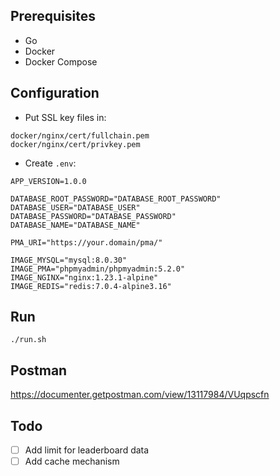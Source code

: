 ## Prerequisites
- Go
- Docker
- Docker Compose

## Configuration
- Put SSL key files in:
```
docker/nginx/cert/fullchain.pem
docker/nginx/cert/privkey.pem
```

- Create `.env`:
```
APP_VERSION=1.0.0

DATABASE_ROOT_PASSWORD="DATABASE_ROOT_PASSWORD"
DATABASE_USER="DATABASE_USER"
DATABASE_PASSWORD="DATABASE_PASSWORD"
DATABASE_NAME="DATABASE_NAME"

PMA_URI="https://your.domain/pma/"

IMAGE_MYSQL="mysql:8.0.30"
IMAGE_PMA="phpmyadmin/phpmyadmin:5.2.0"
IMAGE_NGINX="nginx:1.23.1-alpine"
IMAGE_REDIS="redis:7.0.4-alpine3.16"
```

## Run
```
./run.sh
```

## Postman
https://documenter.getpostman.com/view/13117984/VUqpscfn

## Todo
- [ ] Add limit for leaderboard data
- [ ] Add cache mechanism